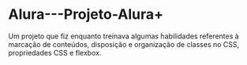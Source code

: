 # Alura---Projeto-Alura+
Um projeto que fiz enquanto treinava algumas habilidades referentes à marcação de conteúdos, disposição e organização de classes no CSS, propriedades CSS e flexbox.
